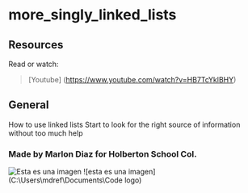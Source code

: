 <h1> more_singly_linked_lists </h1>

## Resources
Read or watch:

> [Youtube] (https://www.youtube.com/watch?v=HB7TcYklBHY)

## General
How to use linked lists
Start to look for the right source of information without too much help

### Made by Marlon Diaz for Holberton School Col.

![Esta es una imagen](https://myoctocat.com/assets/images/base-octocat.svg)
![esta es una imagen](C:\Users\mdref\Documents\Code logo)
